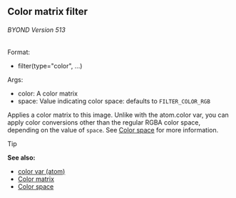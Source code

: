 ## Color matrix filter 
###### BYOND Version 513

<!-- -->
Format:
+   filter(type=\"color\", \...)
<!-- -->
Args:
+   color: A color matrix
+   space: Value indicating color space: defaults to `FILTER_COLOR_RGB`


Applies a color matrix to this image. Unlike with the
atom.color var, you can apply color conversions other than the regular
RGBA color space, depending on the value of `space`. See [Color
space](/ref/appendix/color-space.md) for more information.

> [!TIP] 
> **See also:**
> +   [color var (atom)](/ref/atom/var/color.md) 
> +   [Color matrix](/ref/notes/color-matrix.md) 
> +   [Color space](/ref/appendix/color-space.md) 
